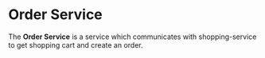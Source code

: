 # Order Service

The **Order Service** is a service which communicates with shopping-service to get shopping cart and create an order.
